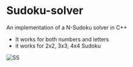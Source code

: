 # Sudoku-solver
An implementation of a N-Sudoku solver in C++
* It works for both numbers and letters
* it works for 2x2, 3x3, 4x4 Sudoku

![SS](https://www.dropbox.com/s/6y0sarqa9cpxhp0/sudoku_solver.png?raw=1)
